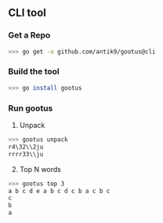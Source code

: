 ## CLI tool

### Get a Repo
```bash
>>> go get -u github.com/antik9/gootus@cli
```

### Build the tool
```bash
>>> go install gootus
```

### Run gootus

1. Unpack
```bash
>>> gootus unpack
r4\32\\2ju
rrrr33\\ju
```

2. Top N words
```bash
>>> gootus top 3
a b c d e a b c d c b a c b c
c
b
a
```
